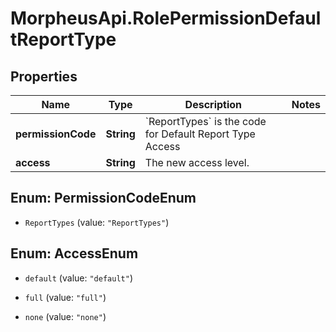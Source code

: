 # MorpheusApi.RolePermissionDefaultReportType

## Properties

Name | Type | Description | Notes
------------ | ------------- | ------------- | -------------
**permissionCode** | **String** | &#x60;ReportTypes&#x60; is the code for Default Report Type Access | 
**access** | **String** | The new access level. | 



## Enum: PermissionCodeEnum


* `ReportTypes` (value: `"ReportTypes"`)





## Enum: AccessEnum


* `default` (value: `"default"`)

* `full` (value: `"full"`)

* `none` (value: `"none"`)




